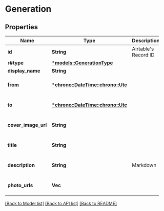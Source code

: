 # Generation

## Properties
Name | Type | Description | Notes
------------ | ------------- | ------------- | -------------
**id** | **String** | Airtable's Record ID | 
**r#type** | [***models::GenerationType**](GenerationType.md) |  | 
**display_name** | **String** |  | 
**from** | [***chrono::DateTime::<chrono::Utc>**](date.md) |  | [optional] [default to None]
**to** | [***chrono::DateTime::<chrono::Utc>**](date.md) |  | [optional] [default to None]
**cover_image_url** | **String** |  | [optional] [default to None]
**title** | **String** |  | [optional] [default to None]
**description** | **String** | Markdown | [optional] [default to None]
**photo_urls** | **Vec<String>** |  | [optional] [default to None]

[[Back to Model list]](../README.md#documentation-for-models) [[Back to API list]](../README.md#documentation-for-api-endpoints) [[Back to README]](../README.md)


